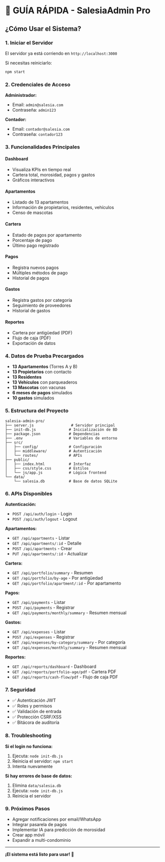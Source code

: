 # 🚀 GUÍA RÁPIDA - SalesiaAdmin Pro

## ¿Cómo Usar el Sistema?

### 1. **Iniciar el Servidor**

El servidor ya está corriendo en `http://localhost:3000`

Si necesitas reiniciarlo:
```bash
npm start
```

### 2. **Credenciales de Acceso**

**Administrador:**
- Email: `admin@salesia.com`
- Contraseña: `admin123`

**Contador:**
- Email: `contador@salesia.com`
- Contraseña: `contador123`

### 3. **Funcionalidades Principales**

#### Dashboard
- Visualiza KPIs en tiempo real
- Cartera total, morosidad, pagos y gastos
- Gráficos interactivos

#### Apartamentos
- Listado de 13 apartamentos
- Información de propietarios, residentes, vehículos
- Censo de mascotas

#### Cartera
- Estado de pagos por apartamento
- Porcentaje de pago
- Último pago registrado

#### Pagos
- Registra nuevos pagos
- Múltiples métodos de pago
- Historial de pagos

#### Gastos
- Registra gastos por categoría
- Seguimiento de proveedores
- Historial de gastos

#### Reportes
- Cartera por antigüedad (PDF)
- Flujo de caja (PDF)
- Exportación de datos

### 4. **Datos de Prueba Precargados**

- **13 Apartamentos** (Torres A y B)
- **13 Propietarios** con contacto
- **13 Residentes**
- **13 Vehículos** con parqueaderos
- **13 Mascotas** con vacunas
- **6 meses de pagos** simulados
- **10 gastos** simulados

### 5. **Estructura del Proyecto**

```
salesia-admin-pro/
├── server.js                 # Servidor principal
├── init-db.js               # Inicialización de BD
├── package.json             # Dependencias
├── .env                     # Variables de entorno
├── src/
│   ├── config/              # Configuración
│   ├── middleware/          # Autenticación
│   └── routes/              # APIs
├── public/
│   ├── index.html           # Interfaz
│   ├── css/style.css        # Estilos
│   └── js/app.js            # Lógica frontend
└── data/
    └── salesia.db           # Base de datos SQLite
```

### 6. **APIs Disponibles**

**Autenticación:**
- `POST /api/auth/login` - Login
- `POST /api/auth/logout` - Logout

**Apartamentos:**
- `GET /api/apartments` - Listar
- `GET /api/apartments/:id` - Detalle
- `POST /api/apartments` - Crear
- `PUT /api/apartments/:id` - Actualizar

**Cartera:**
- `GET /api/portfolio/summary` - Resumen
- `GET /api/portfolio/by-age` - Por antigüedad
- `GET /api/portfolio/apartment/:id` - Por apartamento

**Pagos:**
- `GET /api/payments` - Listar
- `POST /api/payments` - Registrar
- `GET /api/payments/monthly/summary` - Resumen mensual

**Gastos:**
- `GET /api/expenses` - Listar
- `POST /api/expenses` - Registrar
- `GET /api/expenses/by-category/summary` - Por categoría
- `GET /api/expenses/monthly/summary` - Resumen mensual

**Reportes:**
- `GET /api/reports/dashboard` - Dashboard
- `GET /api/reports/portfolio-age/pdf` - Cartera PDF
- `GET /api/reports/cash-flow/pdf` - Flujo de caja PDF

### 7. **Seguridad**

- ✅ Autenticación JWT
- ✅ Roles y permisos
- ✅ Validación de entrada
- ✅ Protección CSRF/XSS
- ✅ Bitácora de auditoría

### 8. **Troubleshooting**

**Si el login no funciona:**
1. Ejecuta: `node init-db.js`
2. Reinicia el servidor: `npm start`
3. Intenta nuevamente

**Si hay errores de base de datos:**
1. Elimina `data/salesia.db`
2. Ejecuta: `node init-db.js`
3. Reinicia el servidor

### 9. **Próximos Pasos**

- Agregar notificaciones por email/WhatsApp
- Integrar pasarela de pagos
- Implementar IA para predicción de morosidad
- Crear app móvil
- Expandir a multi-condominio

---

**¡El sistema está listo para usar! 🎉**